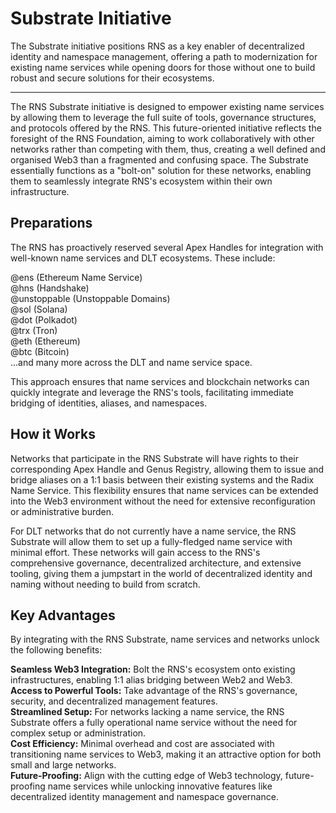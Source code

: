 

# Substrate Initiative

The Substrate initiative positions RNS as a key enabler of decentralized identity and namespace management, offering a path to modernization for existing name services while opening doors for those without one to build robust and secure solutions for their ecosystems.

---

The RNS Substrate initiative is designed to empower existing name services by allowing them to leverage the full suite of tools, governance structures, and protocols offered by the RNS. This future-oriented initiative reflects the foresight of the RNS Foundation, aiming to work collaboratively with other networks rather than competing with them, thus, creating a well defined and organised Web3 than a fragmented and confusing space. The Substrate essentially functions as a "bolt-on" solution for these networks, enabling them to seamlessly integrate RNS's ecosystem within their own infrastructure.


## Preparations

The RNS has proactively reserved several Apex Handles for integration with well-known name services and DLT ecosystems. These include:

@ens (Ethereum Name Service)<br />
@hns (Handshake)<br />
@unstoppable (Unstoppable Domains)<br />
@sol (Solana)<br />
@dot (Polkadot)<br />
@trx (Tron)<br />
@eth (Ethereum)<br />
@btc (Bitcoin)<br />
...and many more across the DLT and name service space.

This approach ensures that name services and blockchain networks can quickly integrate and leverage the RNS's tools, facilitating immediate bridging of identities, aliases, and namespaces.

## How it Works
Networks that participate in the RNS Substrate will have rights to their corresponding Apex Handle and Genus Registry, allowing them to issue and bridge aliases on a 1:1 basis between their existing systems and the Radix Name Service. This flexibility ensures that name services can be extended into the Web3 environment without the need for extensive reconfiguration or administrative burden.

For DLT networks that do not currently have a name service, the RNS Substrate will allow them to set up a fully-fledged name service with minimal effort. These networks will gain access to the RNS's comprehensive governance, decentralized architecture, and extensive tooling, giving them a jumpstart in the world of decentralized identity and naming without needing to build from scratch.

## Key Advantages

By integrating with the RNS Substrate, name services and networks unlock the following benefits:

**Seamless Web3 Integration:** Bolt the RNS's ecosystem onto existing infrastructures, enabling 1:1 alias bridging between Web2 and Web3.<br />
**Access to Powerful Tools:** Take advantage of the RNS's governance, security, and decentralized management features.<br />
**Streamlined Setup:** For networks lacking a name service, the RNS Substrate offers a fully operational name service without the need for complex setup or administration.<br />
**Cost Efficiency:** Minimal overhead and cost are associated with transitioning name services to Web3, making it an attractive option for both small and large networks.<br />
**Future-Proofing:** Align with the cutting edge of Web3 technology, future-proofing name services while unlocking innovative features like decentralized identity management and namespace governance.